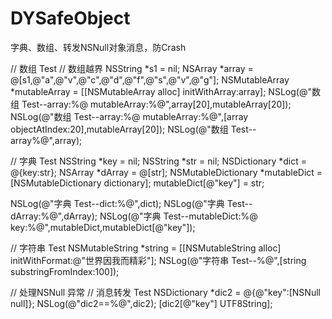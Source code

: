 # DYSafeObject
字典、数组、转发NSNull对象消息，防Crash

// 数组 Test
// 数组越界
NSString *s1 = nil;
NSArray *array = @[s1,@"a",@"v",@"c",@"d",@"f",@"s",@"v",@"g"];
NSMutableArray *mutableArray = [[NSMutableArray alloc] initWithArray:array];
NSLog(@"数组 Test--array:%@   mutableArray:%@",array[20],mutableArray[20]);
NSLog(@"数组 Test--array:%@   mutableArray:%@",[array objectAtIndex:20],mutableArray[20]);
NSLog(@"数组 Test--array%@",array);

// 字典 Test
NSString *key = nil;
NSString *str = nil;
NSDictionary *dict = @{key:str};
NSArray *dArray = @[str];
NSMutableDictionary *mutableDict = [NSMutableDictionary dictionary];
mutableDict[@"key"] = str;

NSLog(@"字典 Test--dict:%@",dict);
NSLog(@"字典 Test--dArray:%@",dArray);
NSLog(@"字典 Test--mutableDict:%@ key:%@",mutableDict,mutableDict[@"key"]);

// 字符串 Test
NSMutableString *string = [[NSMutableString alloc] initWithFormat:@"世界因我而精彩"];
NSLog(@"字符串 Test--%@",[string substringFromIndex:100]);

// 处理NSNull 异常
// 消息转发 Test
NSDictionary *dic2 = @{@"key":[NSNull null]};
NSLog(@"dic2==%@",dic2);
[dic2[@"key"] UTF8String];
